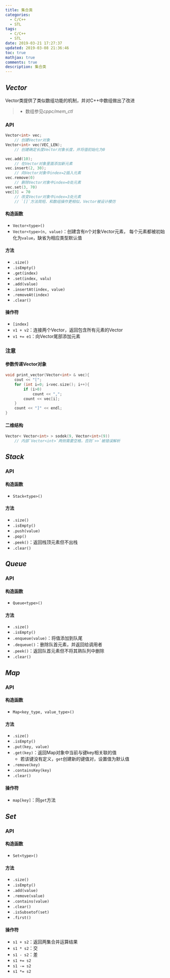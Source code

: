 ```yaml
---
title: 集合类
categories:
  - C/C++
  - STL
tags:
  - C/C++
  - STL
date: 2019-03-21 17:27:37
updated: 2019-03-08 21:36:46
toc: true
mathjax: true
comments: true
description: 集合类
---
```


##	*Vector*

Vector类提供了类似数组功能的机制，并对C++中数组做出了改进

> - 数组参见*cppc/mem_ctl*

###	API

```cpp
Vector<int> vec;
	// 创建Vector对象
Vector<int> vec(VEC_LEN);
	// 创建确定长度Vector对象长度，并将值初始化为0

vec.add(10);
	// 在Vector对象里面添加新元素
vec.insert(2, 30);
	// 向Vector对象中index=2插入元素
vec.remove(0)
	// 删除Vector对象中index=0处元素
vec.set(3, 70)
vec[3] = 70
	// 改变Vector对象中index=3处元素
	// `[]`方法简短、和数组操作更相似，Vector被设计模仿
```

####	构造函数

-	`Vector<type>()`
-	`Vector<type>(n, value)`：创建含有n个对象Vector元素，
	每个元素都被初始化为`value`，缺省为相应类型默认值

####	方法

-	`.size()`
-	`.isEmpty()`
-	`.get(index)`
-	`.set(index, valu)`
-	`.add(value)`
-	`.insertAt(index, value)`
-	`.removeAt(index)`
-	`.clear()`

####	操作符

-	`[index]`
-	`v1 + v2`：连接两个Vector，返回包含所有元素的Vector
-	`v1 += e1`：向Vector尾部添加元素

###	注意

####	参数传递Vector对象

```cpp
void print_vector(Vector<int> & vec){
	cout << "[";
	for (int i=0; i<vec.size(); i++){
		if (i>0)
			count << ",";
		count << vec[i];
	}
	count << "]" << endl;
}
```

####	二维结构

```cpp
Vector< Vector<int> > sodok(9, Vector<int>(9))
	// 内部`Vector<int>`两侧需要空格，否则`>>`被错误解析
```

##	*Stack*

###	API

####	构造函数

-	`Stack<type>()`

####	方法

-	`.size()`
-	`.isEmpty()`
-	`.push(value)`
-	`.pop()`
-	`.peek()`：返回栈顶元素但不出栈
-	`.clear()`

##	*Queue*

###	API

####	构造函数

-	`Queue<type>()`

####	方法

-	`.size()`
-	`.isEmpty()`
-	`.enqueue(value)`：将值添加到队尾
-	`.dequeue()`：删除队首元素，并返回给调用者
-	`.peek()`：返回队首元素但不将其熟队列中删除
-	`.clear()`

##	*Map*

###	API

####	构造函数

-	`Map<key_type, value_type>()`

####	方法

-	`.size()`
-	`.isEmpty()`
-	`.put(key, value)`
-	`.get(key)`：返回Map对象中当前与键key相关联的值
	-	若该键没有定义，`get`创建新的键值对，设置值为默认值
-	`.remove(key)`
-	`.containsKey(key)`
-	`.clear()`

####	操作符

-	`map[key]`：同`get`方法

##	*Set*

###	API

####	构造函数

-	`Set<type>()`

####	方法

-	`.size()`
-	`.isEmpty()`
-	`.add(value)`
-	`.remove(value)`
-	`.contains(value)`
-	`.clear()`
-	`.isSubsetof(set)`
-	`.first()`

####	操作符

-	`s1 + s2`：返回两集合并运算结果
-	`s1 * s2`：交
-	`s1 - s2`：差
-	`s1 += s2`
-	`s1 -= s2`
-	`s1 *= s2`


